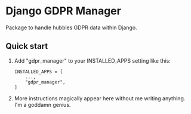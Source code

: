 
Django GDPR Manager
=====

Package to handle hubbles GDPR data within Django. 

Quick start
-----------

1. Add "gdpr_manager" to your INSTALLED_APPS setting like this:
    ```
    INSTALLED_APPS = [
        ...,
        "gdpr_manager",
    ]
    ```

2. More instructions magically appear here without me writing anything. I'm a goddamn genius.